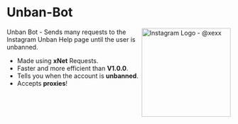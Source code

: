 # Unban-Bot

<img src="https://scontent-iad3-1.cdninstagram.com/v/t51.2885-19/s320x320/157993249_225106529357117_3395114203261527149_n.jpg?tp=1&_nc_ht=scontent-iad3-1.cdninstagram.com&_nc_ohc=dGNPezr5bm4AX-tPF4L&oh=533cfe2633ebb3c161a8569db33e5bc1&oe=607C39F4" align="right"
     alt="Instagram Logo - @xexx" width="200" height="200">

Unban Bot - Sends many requests to the Instagram Unban Help page until the user is unbanned.

* Made using **xNet** Requests.
* Faster and more efficient than **V1.0.0**.
* Tells you when the account is **unbanned**.
* Accepts **proxies**!
